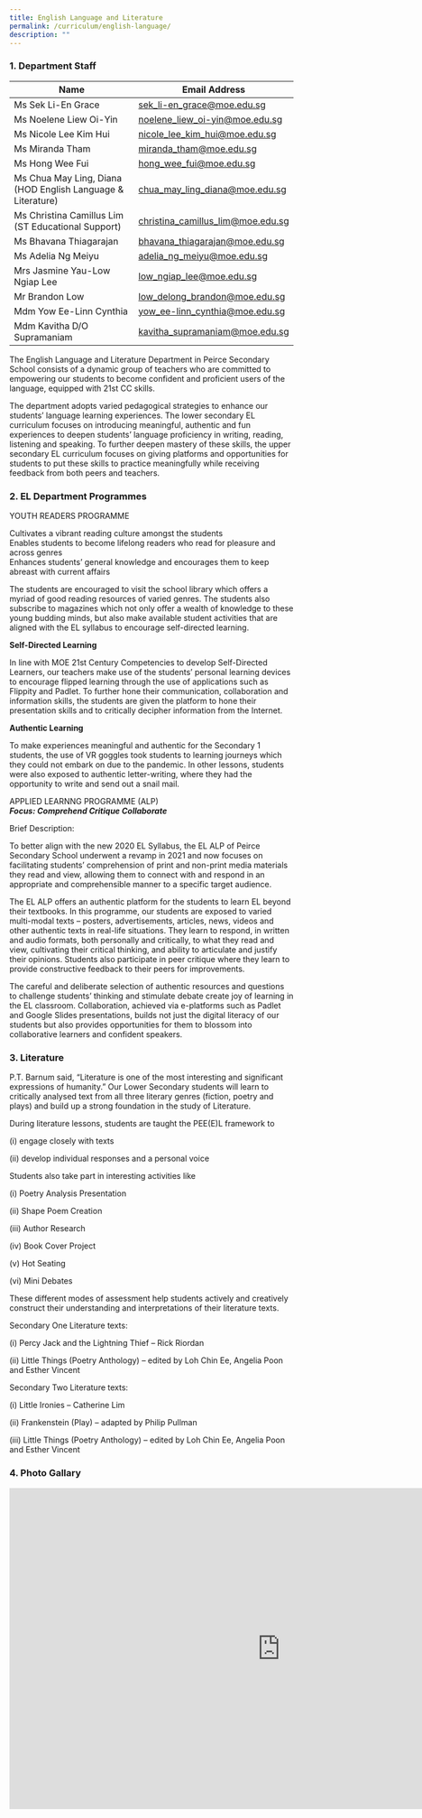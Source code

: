 ```yaml
---
title: English Language and Literature
permalink: /curriculum/english-language/
description: ""
---
```

### 1\. Department Staff


| Name 	| Email Address 	|
|---	|---	|
| Ms Sek Li-En Grace 	| [sek_li-en_grace@moe.edu.sg](mailto:sek_li-en_grace@moe.edu.sg) 	|
| Ms Noelene Liew Oi-Yin 	| [noelene_liew_oi-yin@moe.edu.sg](mailto:noelene_liew_oi-yin@moe.edu.sg) 	|
| Ms Nicole Lee Kim Hui 	| [nicole_lee_kim_hui@moe.edu.sg](mailto:nicole_lee_kim_hui@moe.edu.sg) 	|
| Ms Miranda Tham 	| [miranda_tham@moe.edu.sg](mailto:miranda_tham@moe.edu.sg) 	|
| Ms Hong Wee Fui 	| [hong_wee_fui@moe.edu.sg](mailto:hong_wee_fui@moe.edu.sg) 	|
| Ms Chua May Ling, Diana (HOD English Language &amp; Literature) 	| [chua_may_ling_diana@moe.edu.sg](mailto:chua_may_ling_diana@moe.edu.sg) 	|
| Ms Christina Camillus Lim (ST Educational Support) 	| [christina_camillus_lim@moe.edu.sg](mailto:christina_camillus_lim@moe.edu.sg) 	|
| Ms Bhavana Thiagarajan 	| [bhavana_thiagarajan@moe.edu.sg](mailto:bhavana_thiagarajan@moe.edu.sg) 	|
| Ms Adelia Ng Meiyu 	| [adelia_ng_meiyu@moe.edu.sg](mailto:adelia_ng_meiyu@moe.edu.sg) 	|
| Mrs Jasmine Yau-Low Ngiap Lee 	| [low_ngiap_lee@moe.edu.sg](mailto:low_ngiap_lee@moe.edu.sg) 	|
| Mr Brandon Low 	| [low_delong_brandon@moe.edu.sg](mailto:low_delong_brandon@moe.edu.sg) 	|
| Mdm Yow Ee-Linn Cynthia 	| [yow_ee-linn_cynthia@moe.edu.sg](mailto:yow_ee-linn_cynthia@moe.edu.sg) 	|
| Mdm Kavitha D/O Supramaniam 	| [kavitha_supramaniam@moe.edu.sg](mailto:kavitha_supramaniam@moe.edu.sg) 	|



The English Language and Literature Department in Peirce Secondary School consists of a dynamic group of teachers who are committed to empowering our students to become confident and proficient users of the language, equipped with 21st&nbsp;CC skills.&nbsp;

The department adopts varied pedagogical strategies to enhance our students’ language learning experiences. The lower secondary EL curriculum focuses on introducing meaningful, authentic and fun experiences to deepen students’ language proficiency in writing, reading, listening and speaking. To further deepen mastery of these skills, the upper secondary EL curriculum focuses on giving platforms and opportunities for students to put these skills to practice meaningfully while receiving feedback from both peers and teachers.

### 2\. EL Department Programmes

YOUTH READERS PROGRAMME

Cultivates a vibrant reading culture amongst the students  
Enables students to become lifelong readers who read for pleasure and across genres  
Enhances students’ general knowledge and encourages them to keep abreast with current affairs

The students are encouraged to visit the school library which offers a myriad of good reading resources of varied genres. The students also subscribe to magazines which not only offer a wealth of knowledge to these young budding minds, but also make available student activities that are aligned with the EL syllabus to encourage self-directed learning.

**Self-Directed Learning**

In line with MOE 21st&nbsp;Century Competencies to develop Self-Directed Learners, our teachers make use of the students’ personal learning devices to encourage flipped learning through the use of applications such as Flippity and Padlet. To further hone their communication, collaboration and information skills, the students are given the platform to hone their presentation skills and to critically decipher information from the Internet.

**Authentic Learning**

To make experiences meaningful and authentic for the Secondary 1 students, the use of VR goggles took students to learning journeys which they could not embark on due to the pandemic. In other lessons, students were also exposed to authentic letter-writing, where they had the opportunity to write and send out a snail mail.

APPLIED LEARNNG PROGRAMME (ALP)  
**_Focus: Comprehend Critique Collaborate_**

Brief Description:

To better align with the new 2020 EL Syllabus, the EL ALP of Peirce Secondary School underwent a revamp in 2021 and now focuses on facilitating students’ comprehension of print and non-print media materials they read and view, allowing them to connect with and respond in an appropriate and comprehensible manner to a specific target audience.

The EL ALP offers an authentic platform for the students to learn EL beyond their textbooks. In this programme, our students are exposed to varied multi-modal texts – posters, advertisements, articles, news, videos and other authentic texts in real-life situations. They learn to respond, in written and audio formats, both personally and critically, to what they read and view, cultivating their critical thinking, and ability to articulate and justify their opinions. Students also participate in peer critique where they learn to provide constructive feedback to their peers for improvements.&nbsp;

The careful and deliberate selection of authentic resources and questions to challenge students’ thinking and stimulate debate create joy of learning in the EL classroom. Collaboration, achieved via e-platforms such as Padlet and Google Slides presentations, builds not just the digital literacy of our students but also provides opportunities for them to blossom into collaborative learners and confident speakers.

### 3\. Literature

P.T. Barnum said, “Literature is one of the most interesting and significant expressions of humanity.” Our Lower Secondary students will learn to critically analysed text from all three literary genres (fiction, poetry and plays) and build up a strong foundation in the study of Literature.

During literature lessons, students are taught the PEE(E)L framework to&nbsp;

(i) engage closely with texts

(ii) develop individual responses and a personal voice

Students also take part in interesting activities like

(i) Poetry Analysis Presentation

(ii) Shape Poem Creation

(iii) Author Research

(iv) Book Cover Project

(v) Hot Seating

(vi) Mini Debates

These different modes of assessment help students actively and creatively construct their understanding and interpretations of their literature texts.

Secondary One Literature texts:

(i) Percy Jack and the Lightning Thief – Rick Riordan

(ii) Little Things (Poetry Anthology) – edited by Loh Chin Ee, Angelia Poon and Esther Vincent

Secondary Two Literature texts:

(i) Little Ironies – Catherine Lim

(ii) Frankenstein (Play) – adapted by Philip Pullman

(iii) Little Things (Poetry Anthology) – edited by Loh Chin Ee, Angelia Poon and Esther Vincent

### 4\. Photo Gallary
<iframe src="https://docs.google.com/presentation/d/e/2PACX-1vQufRMCaWKe0Wm1Y15BTc7NdNcHdcK_udpRmxH2jqBeclC_p_BnM5wrcMrypMKSFyJMk0Ijj3ZapDql/embed?start=false&amp;loop=false&amp;delayms=3000" frameborder="0" height="569" width="960" allowfullscreen="true"></iframe>